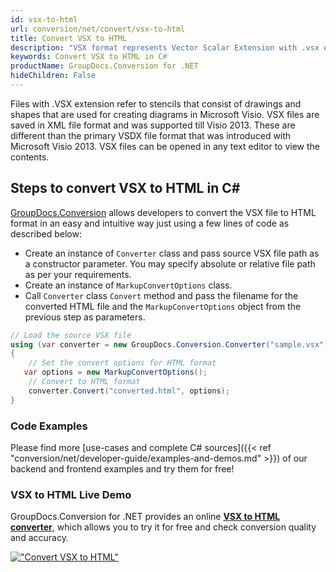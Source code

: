 ```yaml
---
id: vsx-to-html
url: conversion/net/convert/vsx-to-html
title: Convert VSX to HTML
description: "VSX format represents Vector Scalar Extension with .vsx extension. Learn how to convert VSX to HTML file programmatically in C# language using GroupDocs.Conversion for .NET library."
keywords: Convert VSX to HTML in C#
productName: GroupDocs.Conversion for .NET
hideChildren: False
---
```


Files with .VSX extension refer to stencils that consist of drawings and shapes that are used for creating diagrams in Microsoft Visio. VSX files are saved in XML file format and was supported till Visio 2013. These are different than the primary VSDX file format that was introduced with Microsoft Visio 2013. VSX files can be opened in any text editor to view the contents.

## Steps to convert VSX to HTML in C#

[GroupDocs.Conversion](https://products.groupdocs.com/conversion/net) allows developers to convert the VSX file to HTML format in an easy and intuitive way just using a few lines of code as described below:

* Create an instance of `Converter` class and pass source VSX file path as a constructor parameter. You may specify absolute or relative file path as per your requirements. 
* Create an instance of `MarkupConvertOptions` class.
* Call `Converter` class `Convert` method and pass the filename for the converted HTML file and the `MarkupConvertOptions` object from the previous step as parameters.

```csharp
// Load the source VSX file
using (var converter = new GroupDocs.Conversion.Converter("sample.vsx"))
{
    // Set the convert options for HTML format
   var options = new MarkupConvertOptions();
    // Convert to HTML format
    converter.Convert("converted.html", options);
}
```

### Code Examples

Please find more [use-cases and complete C# sources]({{< ref "conversion/net/developer-guide/examples-and-demos.md" >}}) of our backend and frontend examples and try them for free!

### VSX to HTML Live Demo

GroupDocs.Conversion for .NET provides an online [**VSX to HTML converter**](https://products.groupdocs.app/conversion/vsx-to-html), which allows you to try it for free and check conversion quality and accuracy.

[!["Convert VSX to HTML"](conversion/net/images/convert-to-html/convert-vsx-to-html.png)](https://products.groupdocs.app/conversion/vsx-to-html)